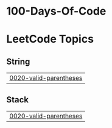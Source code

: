 # 100-Days-Of-Code
<!---LeetCode Topics Start-->
# LeetCode Topics
## String
|  |
| ------- |
| [0020-valid-parentheses](https://github.com/BROMHON/100-Days-Of-Code/tree/master/0020-valid-parentheses) |
## Stack
|  |
| ------- |
| [0020-valid-parentheses](https://github.com/BROMHON/100-Days-Of-Code/tree/master/0020-valid-parentheses) |
<!---LeetCode Topics End-->